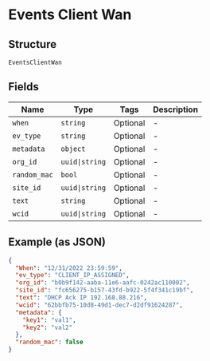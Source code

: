 
# Events Client Wan

## Structure

`EventsClientWan`

## Fields

| Name | Type | Tags | Description |
|  --- | --- | --- | --- |
| `when` | `string` | Optional | - |
| `ev_type` | `string` | Optional | - |
| `metadata` | `object` | Optional | - |
| `org_id` | `uuid\|string` | Optional | - |
| `random_mac` | `bool` | Optional | - |
| `site_id` | `uuid\|string` | Optional | - |
| `text` | `string` | Optional | - |
| `wcid` | `uuid\|string` | Optional | - |

## Example (as JSON)

```json
{
  "When": "12/31/2022 23:59:59",
  "ev_type": "CLIENT_IP_ASSIGNED",
  "org_id": "b0b9f142-aaba-11e6-aafc-0242ac110002",
  "site_id": "fc656275-b157-43fd-b922-5f4f341c19bf",
  "text": "DHCP Ack IP 192.168.88.216",
  "wcid": "62bbfb75-10d8-49d1-dec7-d2df91624287",
  "metadata": {
    "key1": "val1",
    "key2": "val2"
  },
  "random_mac": false
}
```

